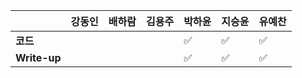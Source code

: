 |              | 강동인 | 배하람 | 김용주 | 박하윤 | 지승윤 | 유예찬 |
| ------------ | ------ | ------ | ------ | ------ | ------ | ------------ |
| **코드**     |   ||  | :white_check_mark:       |:white_check_mark:|:white_check_mark:|
| **Write-up** |||  | :white_check_mark:       |:white_check_mark:|:white_check_mark:|